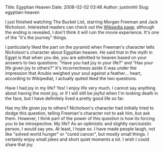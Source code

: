 Title: Egyptian Heaven
Date: 2008-02-02 03:46
Author: justinnhli
Slug: egyptian-heaven

I just finished watching The Bucket List, starring Morgan Freeman and
Jack Nicholson. Interested readers can check out the [Wikpedia
page](http://en.wikipedia.org/wiki/The_Bucket_List); although the ending
is revealed, I don't think it will ruin the movie experience. It's one
of the "it's the journey" things.

I particularly liked the part on the pyramid when Freeman's character
tells Nicholson's character about Egyptian heaven. He said that in the
myth in Egypt is that when you die, you are admitted to heaven based on
your answers to two questions: "Have you had joy in your life?" and "Has
your life given joy to others?" It's incorrectness aside (I was under
the impression that Anubis weighed your soul against a feather... heart,
according to Wikipedia), I actually quited liked the two questions.

Have I had joy in my life? Yes! I enjoy life very much. I cannot say
anything about having the most joy, or if I will still be joyful when
I'm looking death in the face, but I have definitely lived a pretty good
life so far.

Has my life given joy to others? Nicholson's character had initially
tried to dodge this question, telling Freeman's character not to ask
him, but ask them. However, I think part of the power of this question
is how its forcing you to be introspective. My life? As an optimistic
and slightly narcissistic person, I would say yes. At least, I hope so.
I have made people laugh, not like "solved world hunger" or "cured
cancer", but mostly small things. I certainly enjoy small jokes and
short quiet moments a lot. I wish I could share that joy.

